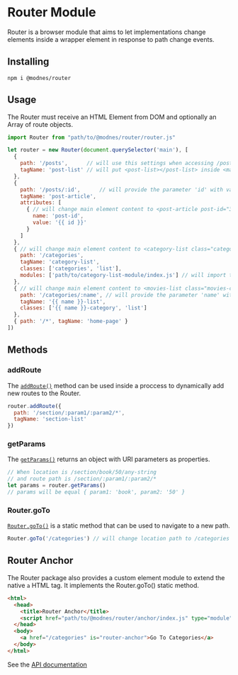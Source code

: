 Router Module
======================

Router is a browser module that aims to let implementations change elements inside a wrapper element in response to path change events.


Installing
----------

    npm i @modnes/router


Usage
-----

The Router must receive an HTML Element from DOM and optionally an Array of route objects.


```javascript
import Router from "path/to/@modnes/router/router.js"

let router = new Router(document.querySelector('main'), [
  {
    path: '/posts',      // will use this settings when accessing /posts
    tagName: 'post-list' // will put <post-list></post-list> inside <main></main>
  },
  {
    path: '/posts/:id',      // will provide the parameter 'id' with value 3 at /posts/3
    tagName: 'post-article',
    attributes: [
      { // will change main element content to <post-article post-id="3"></post-article>
        name: 'post-id',
        value: '{{ id }}'
      }
    ]
  },
  { // will change main element content to <category-list class="categories list"></category-list>
    path: '/categories',
    tagName: 'category-list',
    classes: ['categories', 'list'],
    modules: ['path/to/category-list-module/index.js'] // will import this module before update the element
  },
  { // will change main element content to <movies-list class="movies-category list"></movies-list>
    path: '/categories/:name', // will provide the parameter 'name' with value 'movies' at /categories/movies
    tagName: '{{ name }}-list',
    classes: ['{{ name }}-category', 'list']
  },
  { path: '/*', tagName: 'home-page' }
])
```

Methods
-------

### addRoute

The [`addRoute()`](https://github.com/modnes/router/wiki/API#addRoute) method can be used inside a proccess to dynamically add new routes to the Router.

```javascript
router.addRoute({
  path: '/section/:param1/:param2/*',
  tagName: 'section-list'
})
```

### getParams

The [`getParams()`](https://github.com/modnes/router/wiki/API#getParams) returns an object with URI parameters as properties.

```javascript
// When location is /section/book/50/any-string
// and route path is /section/:param1/:param2/*
let params = router.getParams()
// params will be equal { param1: 'book', param2: '50' }
```

### Router.goTo

[`Router.goTo()`](https://github.com/modnes/router/wiki/API#goto) is a static method that can be used to navigate to a new path.

```javascript
Router.goTo('/categories') // will change location path to /categories
```

Router Anchor
-------------

The Router package also provides a custom element module to extend the native `a` HTML tag. It implements the Router.goTo() static method.

```html
<html>
  <head>
    <title>Router Anchor</title>
    <script href="path/to/@modnes/router/anchor/index.js" type="module"></script>
  </head>
  <body>
    <a href="/categories" is="router-anchor">Go To Categories</a>
  </body>
</html>
```

See the [API documentation](https://github.com/modnes/router/wiki/API)
